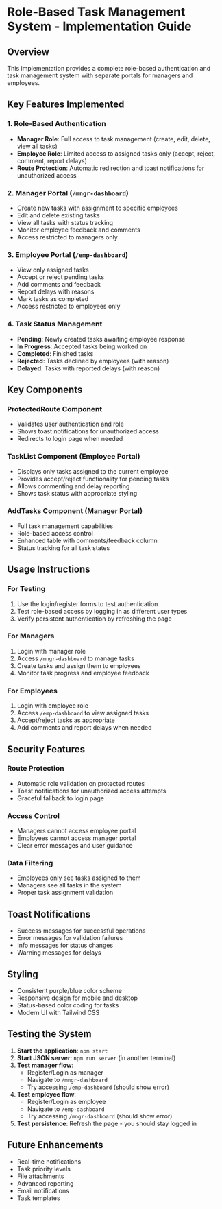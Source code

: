 # Role-Based Task Management System - Implementation Guide

## Overview
This implementation provides a complete role-based authentication and task management system with separate portals for managers and employees.

## Key Features Implemented

### 1. Role-Based Authentication
- **Manager Role**: Full access to task management (create, edit, delete, view all tasks)
- **Employee Role**: Limited access to assigned tasks only (accept, reject, comment, report delays)
- **Route Protection**: Automatic redirection and toast notifications for unauthorized access

### 2. Manager Portal (`/mngr-dashboard`)
- Create new tasks with assignment to specific employees
- Edit and delete existing tasks
- View all tasks with status tracking
- Monitor employee feedback and comments
- Access restricted to managers only

### 3. Employee Portal (`/emp-dashboard`)
- View only assigned tasks
- Accept or reject pending tasks
- Add comments and feedback
- Report delays with reasons
- Mark tasks as completed
- Access restricted to employees only

### 4. Task Status Management
- **Pending**: Newly created tasks awaiting employee response
- **In Progress**: Accepted tasks being worked on
- **Completed**: Finished tasks
- **Rejected**: Tasks declined by employees (with reason)
- **Delayed**: Tasks with reported delays (with reason)

## Key Components

### ProtectedRoute Component
- Validates user authentication and role
- Shows toast notifications for unauthorized access
- Redirects to login page when needed

### TaskList Component (Employee Portal)
- Displays only tasks assigned to the current employee
- Provides accept/reject functionality for pending tasks
- Allows commenting and delay reporting
- Shows task status with appropriate styling

### AddTasks Component (Manager Portal)
- Full task management capabilities
- Role-based access control
- Enhanced table with comments/feedback column
- Status tracking for all task states

## Usage Instructions

### For Testing
1. Use the login/register forms to test authentication
2. Test role-based access by logging in as different user types
3. Verify persistent authentication by refreshing the page

### For Managers
1. Login with manager role
2. Access `/mngr-dashboard` to manage tasks
3. Create tasks and assign them to employees
4. Monitor task progress and employee feedback

### For Employees
1. Login with employee role
2. Access `/emp-dashboard` to view assigned tasks
3. Accept/reject tasks as appropriate
4. Add comments and report delays when needed

## Security Features

### Route Protection
- Automatic role validation on protected routes
- Toast notifications for unauthorized access attempts
- Graceful fallback to login page

### Access Control
- Managers cannot access employee portal
- Employees cannot access manager portal
- Clear error messages and user guidance

### Data Filtering
- Employees only see tasks assigned to them
- Managers see all tasks in the system
- Proper task assignment validation

## Toast Notifications
- Success messages for successful operations
- Error messages for validation failures
- Info messages for status changes
- Warning messages for delays

## Styling
- Consistent purple/blue color scheme
- Responsive design for mobile and desktop
- Status-based color coding for tasks
- Modern UI with Tailwind CSS

## Testing the System

1. **Start the application**: `npm start`
2. **Start JSON server**: `npm run server` (in another terminal)
3. **Test manager flow**:
   - Register/Login as manager
   - Navigate to `/mngr-dashboard`
   - Try accessing `/emp-dashboard` (should show error)
4. **Test employee flow**:
   - Register/Login as employee
   - Navigate to `/emp-dashboard`
   - Try accessing `/mngr-dashboard` (should show error)
5. **Test persistence**: Refresh the page - you should stay logged in

## Future Enhancements
- Real-time notifications
- Task priority levels
- File attachments
- Advanced reporting
- Email notifications
- Task templates

